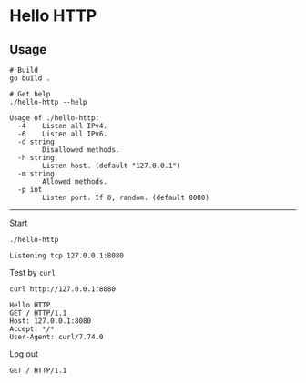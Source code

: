 # Hello HTTP

## Usage

```shell
# Build
go build .

# Get help
./hello-http --help
```

```text
Usage of ./hello-http:
  -4    Listen all IPv4.
  -6    Listen all IPv6.
  -d string
        Disallowed methods.
  -h string
        Listen host. (default "127.0.0.1")
  -m string
        Allowed methods.
  -p int
        Listen port. If 0, random. (default 8080)
```

--------

Start

```shell
./hello-http
```

```text
Listening tcp 127.0.0.1:8080
```

Test by `curl`

```shell
curl http://127.0.0.1:8080
```

```text
Hello HTTP
GET / HTTP/1.1
Host: 127.0.0.1:8080
Accept: */*
User-Agent: curl/7.74.0
```

Log out

```text
GET / HTTP/1.1
```
